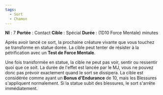 ```yaml
---
tags:
  - Sort
  - Chamon
---
```

**NI** : 7
**Portée** : Contact
**Cible** : Spécial
**Durée** : (1D10 Force Mentale) minutes

Après avoir lancé ce sort, la prochaine créature vivante que vous touchez se transforme en statue dorée. La cible peut tenter de résister à la pétrification avec un **Test de Force Mentale**.

Une fois transformée en statue, la cible ne peut pas voir, sentir ou ressentir quoi que ce soit. La durée de l'effet est lancée par le MJ, vous ne pouvez donc pas prévoir exactement quand le sort se dissipera. La cible est considérée comme ayant un **Bonus d'Endurance** de 10, mais les Blessures s'appliquent normalement. Si la statue subit des blessures, le sort s'arrête immédiatement.
